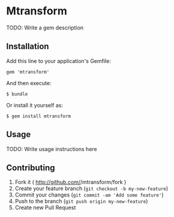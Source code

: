# Mtransform

TODO: Write a gem description

## Installation

Add this line to your application's Gemfile:

    gem 'mtransform'

And then execute:

    $ bundle

Or install it yourself as:

    $ gem install mtransform

## Usage

TODO: Write usage instructions here

## Contributing

1. Fork it ( http://github.com/<my-github-username>/mtransform/fork )
2. Create your feature branch (`git checkout -b my-new-feature`)
3. Commit your changes (`git commit -am 'Add some feature'`)
4. Push to the branch (`git push origin my-new-feature`)
5. Create new Pull Request
